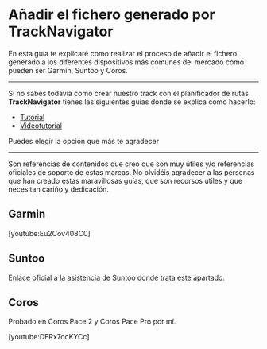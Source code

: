 # Añadir el fichero generado por TrackNavigator

En esta guía te explicaré como realizar el proceso de añadir el fichero generado a los diferentes dispositivos más comunes del mercado como pueden ser Garmin, Suntoo y Coros.

---
Si no sabes todavía como crear nuestro track con el planificador de rutas **TrackNavigator** tienes las siguientes guías donde se explica como hacerlo:

* [Tutorial](/tutorials/basic)
* [Videotutorial](/tutorials/basic-in-video)

Puedes elegir la opción que más te agradecer

---

Son referencias de contenidos que creo que son muy útiles y/o referencias oficiales de soporte de estas marcas. No olvidéis agradecer a las personas que han creado estas maravillosas guías, que son recursos útiles y que necesitan cariño y dedicación.

## Garmin

[youtube:Eu2Cov408C0]

## Suntoo

[Enlace oficial](https://www.suunto.com/es-es/Asistencia/faq-articles/suunto-app/como-importo-un-archivo-.gpx-a-la-app-suunto-para-android/) a la asistencia de Suntoo donde trata este apartado.

## Coros

Probado en Coros Pace 2 y Coros Pace Pro por mí.

[youtube:DFRx7ocKYCc]

